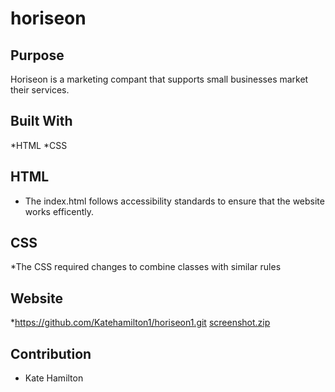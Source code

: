 # horiseon

## Purpose 
Horiseon is a marketing compant that supports small businesses market their services.

## Built With 
*HTML
*CSS

## HTML
- The index.html follows accessibility standards to ensure that the website works efficently. 

## CSS
*The CSS required changes to combine classes with similar rules

## Website 
*https://github.com/Katehamilton1/horiseon1.git
[screenshot.zip](https://github.com/Katehamilton1/horiseon1/files/7275953/screenshot.zip)

## Contribution
- Kate Hamilton 


